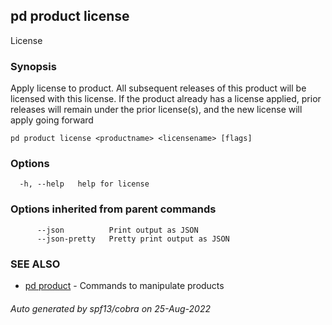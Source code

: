 ## pd product license

License <productname> <licensename>

### Synopsis

Apply license <licensename> to product. All subsequent releases of
this product will be licensed with this license. If the product already has
a license applied, prior releases will remain under the prior license(s),
and the new license will apply going forward

```
pd product license <productname> <licensename> [flags]
```

### Options

```
  -h, --help   help for license
```

### Options inherited from parent commands

```
      --json          Print output as JSON
      --json-pretty   Pretty print output as JSON
```

### SEE ALSO

* [pd product](/docs/commands/pd_product.html)	 - Commands to manipulate products

###### Auto generated by spf13/cobra on 25-Aug-2022
